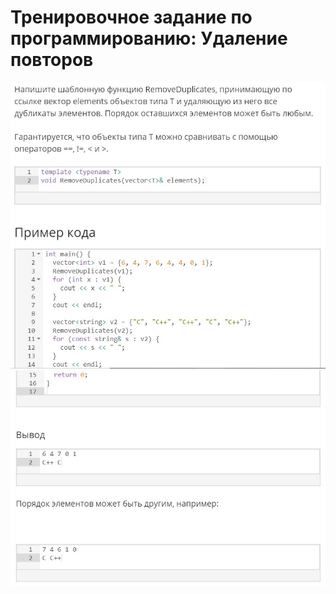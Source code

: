 # Тренировочное задание по программированию: Удаление повторов
![image](./../../assets/166.jpg)
![image](./../../assets/167.jpg)
